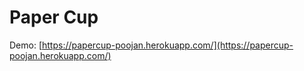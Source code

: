 # Paper Cup

Demo: [https://papercup-poojan.herokuapp.com/](https://papercup-poojan.herokuapp.com/)
